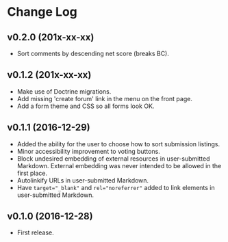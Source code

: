 # Change Log

## v0.2.0 (201x-xx-xx)

* Sort comments by descending net score (breaks BC).

## v0.1.2 (201x-xx-xx)

* Make use of Doctrine migrations.
* Add missing 'create forum' link in the menu on the front page.
* Add a form theme and CSS so all forms look OK.

## v0.1.1 (2016-12-29)

* Added the ability for the user to choose how to sort submission listings.
* Minor accessibility improvement to voting buttons.
* Block undesired embedding of external resources in user-submitted Markdown.
  External embedding was never intended to be allowed in the first place.
* Autolinkify URLs in user-submitted Markdown.
* Have `target="_blank"` and `rel="noreferrer"` added to link elements in
  user-submitted Markdown.

## v0.1.0 (2016-12-28)

* First release.

